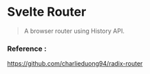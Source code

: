 # Svelte Router

> A browser router using History API.

### Reference :

https://github.com/charlieduong94/radix-router
